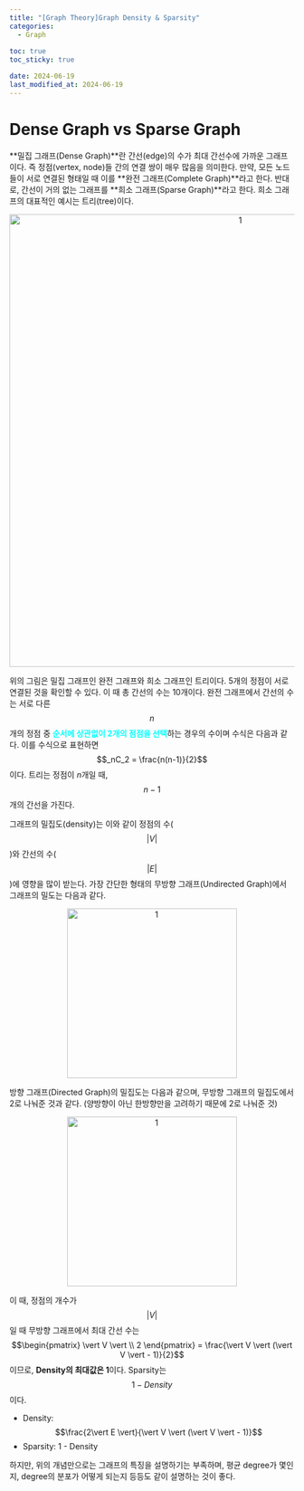 ```yaml
---
title: "[Graph Theory]Graph Density & Sparsity"
categories: 
  - Graph
  
toc: true
toc_sticky: true

date: 2024-06-19
last_modified_at: 2024-06-19
---
```


# Dense Graph vs Sparse Graph
**밀집 그래프(Dense Graph)**란 간선(edge)의 수가 최대 간선수에 가까운 그래프이다. 즉 정점(vertex, node)들 간의 연결 쌍이 매우 많음을 의미한다. 만약, 모든 노드들이 서로 연결된 형태일 때 이를 **완전 그래프(Complete Graph)**라고 한다. 반대로, 간선이 거의 없는 그래프를 **희소 그래프(Sparse Graph)**라고 한다. 희소 그래프의 대표적인 예시는 트리(tree)이다. 

<p align="center">
<img width="800" alt="1" src="https://github.com/meaningful96/Blogging/assets/111734605/9ffe9550-2eba-4966-8300-e195f522e4d7">
</p>

위의 그림은 밀집 그래프인 완전 그래프와 희소 그래프인 트리이다. 5개의 정점이 서로 연결된 것을 확인할 수 있다. 이 때 총 간선의 수는 10개이다. 완전 그래프에서 간선의 수는 서로 다른 $$n$$개의 정점 중 <span style = "color:aqua">**순서에 상관없이 2개의 점점을 선택**</span>하는 경우의 수이며 수식은 다음과 같다. 이를 수식으로 표현하면 $$_nC_2 = \frac{n(n-1)}{2}$$이다. 트리는 정점이 $n$개일 때, $$n-1$$개의 간선을 가진다.

그래프의 밀집도(density)는 이와 같이 정점의 수($$\vert V \vert$$)와 간선의 수($$\vert E \vert$$)에 영향을 많이 받는다. 가장 간단한 형태의 무방향 그래프(Undirected Graph)에서 그래프의 밀도는 다음과 같다.

<p align="center">
<img width="300" alt="1" src="https://github.com/meaningful96/Blogging/assets/111734605/bada3eb0-ca23-42e8-8194-f116d325504f">
</p>

방향 그래프(Directed Graph)의 밀집도는 다음과 같으며, 무방향 그래프의 밀집도에서 2로 나눠준 것과 같다. (양방향이 아닌 한방향만을 고려하기 때문에 2로 나눠준 것)

<p align="center">
<img width="300" alt="1" src="https://github.com/meaningful96/Blogging/assets/111734605/963cb821-0aba-49b1-aaa0-001b462defa0">
</p>

이 때, 정점의 개수가 $$\vert V \vert$$일 때 무방향 그래프에서 최대 간선 수는 $$\begin{pmatrix} \vert V \vert \\ 2 \end{pmatrix} = \frac{\vert V \vert (\vert V \vert - 1)}{2}$$ 이므로, **Density의 최대값은 1**이다. Sparsity는  $$1 - Density$$이다. 

- Density: $$\frac{2\vert E \vert}{\vert V \vert (\vert V \vert - 1)}$$
- Sparsity: 1 - Density

하지만, 위의 개념만으로는 그래프의 특징을 설명하기는 부족하며, 평균 degree가 몇인지, degree의 분포가 어떻게 되는지 등등도 같이 설명하는 것이 좋다.

